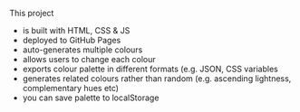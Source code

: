 This project 
- is built with HTML, CSS & JS
- deployed to GitHub Pages 
- auto-generates multiple colours
- allows users to change each colour
- exports colour palette in different formats (e.g. JSON, CSS variables
- generates related colours rather than random (e.g. ascending lightness, complementary hues etc)
- you can save palette to localStorage
